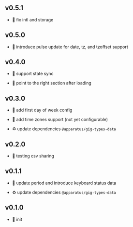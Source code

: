 ## v0.5.1

* 🐞 fix intl and storage

## v0.5.0

* 🌱 introduce pulse update for date, tz, and tzoffset support

## v0.4.0

* 🌱 support state sync

* 🐞 point to the right section after loading

## v0.3.0

* 🌱 add first day of week config

* 🌱 add time zones support (not yet configurable)

* ♻️ update dependencies `@apparatus/gig-types-data`

## v0.2.0

* 🌱 testing csv sharing

## v0.1.1

* 🐞 update period and introduce keyboard status data

* ♻️ update dependencies `@apparatus/gig-types-data`

## v0.1.0

* 🐣 init
